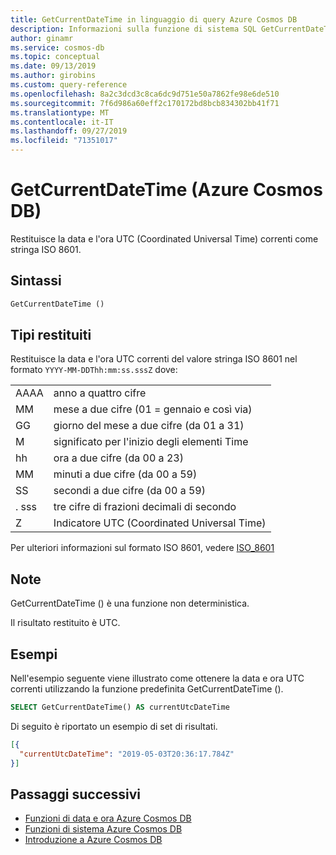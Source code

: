 ```yaml
---
title: GetCurrentDateTime in linguaggio di query Azure Cosmos DB
description: Informazioni sulla funzione di sistema SQL GetCurrentDateTime in Azure Cosmos DB.
author: ginamr
ms.service: cosmos-db
ms.topic: conceptual
ms.date: 09/13/2019
ms.author: girobins
ms.custom: query-reference
ms.openlocfilehash: 8a2c3dcd3c8ca6dc9d751e50a7862fe98e6de510
ms.sourcegitcommit: 7f6d986a60eff2c170172bd8bcb834302bb41f71
ms.translationtype: MT
ms.contentlocale: it-IT
ms.lasthandoff: 09/27/2019
ms.locfileid: "71351017"
---
```

# <a name="getcurrentdatetime-azure-cosmos-db"></a>GetCurrentDateTime (Azure Cosmos DB)
 Restituisce la data e l'ora UTC (Coordinated Universal Time) correnti come stringa ISO 8601.
  
## <a name="syntax"></a>Sintassi
  
```sql
GetCurrentDateTime ()
```
  
## <a name="return-types"></a>Tipi restituiti
  
  Restituisce la data e l'ora UTC correnti del valore stringa ISO 8601 nel formato `YYYY-MM-DDThh:mm:ss.sssZ` dove:
  
  |||
  |-|-|
  |AAAA|anno a quattro cifre|
  |MM|mese a due cifre (01 = gennaio e così via)|
  |GG|giorno del mese a due cifre (da 01 a 31)|
  |M|significato per l'inizio degli elementi Time|
  |hh|ora a due cifre (da 00 a 23)|
  |MM|minuti a due cifre (da 00 a 59)|
  |SS|secondi a due cifre (da 00 a 59)|
  |. sss|tre cifre di frazioni decimali di secondo|
  |Z|Indicatore UTC (Coordinated Universal Time)||
  
  Per ulteriori informazioni sul formato ISO 8601, vedere [ISO_8601](https://en.wikipedia.org/wiki/ISO_8601)

## <a name="remarks"></a>Note

  GetCurrentDateTime () è una funzione non deterministica. 
  
  Il risultato restituito è UTC.

## <a name="examples"></a>Esempi
  
  Nell'esempio seguente viene illustrato come ottenere la data e ora UTC correnti utilizzando la funzione predefinita GetCurrentDateTime ().
  
```sql
SELECT GetCurrentDateTime() AS currentUtcDateTime
```  
  
 Di seguito è riportato un esempio di set di risultati.
  
```json
[{
  "currentUtcDateTime": "2019-05-03T20:36:17.784Z"
}]  
```  

## <a name="next-steps"></a>Passaggi successivi

- [Funzioni di data e ora Azure Cosmos DB](sql-query-date-time-functions.md)
- [Funzioni di sistema Azure Cosmos DB](sql-query-system-functions.md)
- [Introduzione a Azure Cosmos DB](introduction.md)
